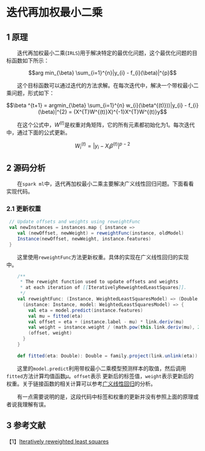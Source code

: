 # 迭代再加权最小二乘

## 1 原理

&emsp;&emsp;迭代再加权最小二乘(`IRLS`)用于解决特定的最优化问题，这个最优化问题的目标函数如下所示：

$$arg min_{\beta} \sum_{i=1}^{n}|y_{i} - f_{i}(\beta)|^{p}$$

&emsp;&emsp;这个目标函数可以通过迭代的方法求解。在每次迭代中，解决一个带权最小二乘问题，形式如下：

$$\beta ^{t+1} = argmin_{\beta} \sum_{i=1}^{n} w_{i}(\beta^{(t)}))|y_{i} - f_{i}(\beta)|^{2} = (X^{T}W^{(t)}X)^{-1}X^{T}W^{(t)}y$$

&emsp;&emsp;在这个公式中，$W^{(t)}$是权重对角矩阵，它的所有元素都初始化为1。每次迭代中，通过下面的公式更新。

$$W_{i}^{(t)} = |y_{i} - X_{i}\beta^{(t)}|^{p-2}$$

## 2 源码分析

&emsp;&emsp;在`spark ml`中，迭代再加权最小二乘主要解决广义线性回归问题。下面看看实现代码。

### 2.1 更新权重

```scala
 // Update offsets and weights using reweightFunc
 val newInstances = instances.map { instance =>
    val (newOffset, newWeight) = reweightFunc(instance, oldModel)
    Instance(newOffset, newWeight, instance.features)
 }
```
&emsp;&emsp;这里使用`reweightFunc`方法更新权重。具体的实现在广义线性回归的实现中。

```scala
    /**
     * The reweight function used to update offsets and weights
     * at each iteration of [[IterativelyReweightedLeastSquares]].
     */
    val reweightFunc: (Instance, WeightedLeastSquaresModel) => (Double, Double) = {
      (instance: Instance, model: WeightedLeastSquaresModel) => {
        val eta = model.predict(instance.features)
        val mu = fitted(eta)
        val offset = eta + (instance.label - mu) * link.deriv(mu)
        val weight = instance.weight / (math.pow(this.link.deriv(mu), 2.0) * family.variance(mu))
        (offset, weight)
      }
    }
    
    def fitted(eta: Double): Double = family.project(link.unlink(eta))
```
&emsp;&emsp;这里的`model.predict`利用带权最小二乘模型预测样本的取值，然后调用`fitted`方法计算均值函数$\mu$。`offset`表示
更新后的标签值，`weight`表示更新后的权重。关于链接函数的相关计算可以参考[广义线性回归](../分类和回归/线性模型/广义线性回归/glr.md)的分析。

&emsp;&emsp;有一点需要说明的是，这段代码中标签和权重的更新并没有参照上面的原理或者说我理解有误。

## 3 参考文献

【1】[Iteratively reweighted least squares](https://en.wikipedia.org/wiki/Iteratively_reweighted_least_squares)

